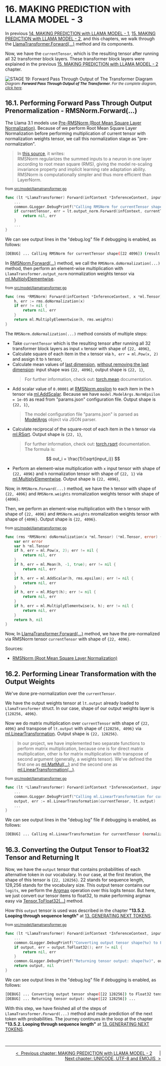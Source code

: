 # **16. MAKING PREDICTION with LLAMA MODEL - 3**

In previous [14. MAKING PREDICTION with LLAMA MODEL - 1](./14-MAKING-PREDICTION-WITH-LLAMA-MODEL-1.md), [15. MAKING PREDICTION with LLAMA MODEL - 2](./15-MAKING-PREDICTION-WITH-LLAMA-MODEL-2.md), and this chapters, we walk through the [LlamaTransformer.Forward(...)](../src/model/llamatransformer.go) method and its components.

Now, we have the ```currentTensor```, which is the resulting tensor after running all 32 transformer block layers. These transformer block layers were explained in the previous [15. MAKING PREDICTION with LLAMA MODEL - 2](./15-MAKING-PREDICTION-WITH-LLAMA-MODEL-2.md) chapter.

![STAGE 19: Forward Pass Through Output of The Transformer Diagram](./images/DIAG01-STAGE19-forward-pass-through-output.drawio.svg)
<sup>*Diagram: **Forward Pass Through Output of The Transformer**. For the complete diagram, [click here](./20-DIAGRAMS.md#complete-model-diagram).*</sup>

## **16.1. Performing Forward Pass Through Output Prenormalization - RMSNorm.Forward(...)**

The Llama 3.1 models use [Pre-RMSNorm (Root Mean Square Layer Normalization)](https://paperswithcode.com/method/rmsnorm). Because of we perform Root Mean Square Layer Normalization before performing multiplication of current tensor with normalization weights tensor, we call this normalization stage as "pre-normalization".

>In [this source](https://paperswithcode.com/method/rmsnorm), it writes:<br>
> RMSNorm regularizes the summed inputs to a neuron in one layer according to root mean square (RMS), giving the model re-scaling invariance property and implicit learning rate adaptation ability. RMSNorm is computationally simpler and thus more efficient than LayerNorm.

<sup>from [src/model/llamatransformer.go](../src/model/llamatransformer.go)</sup>

```go
func (lt *LlamaTransformer) Forward(infContext *InferenceContext, inputTokens *ml.Tensor, startPos int) (*ml.Tensor, error) {
    ...
    common.GLogger.DebugPrintf("Calling RMSNorm for currentTensor shape(%v) (result of all transformer blocks) and LlamaTransformer.output_norm weights shape(%v) -> tensor currentTensor", currentTensor.Size, lt.output_norm.weights.Size)
    if currentTensor, err = lt.output_norm.Forward(infContext, currentTensor); err != nil {
        return nil, err
    }
    ...
}
```

We can see output lines in the "debug.log" file if debugging is enabled, as follows:

```sh
[DEBUG] ... Calling RMSNorm for currentTensor shape([22 4096]) (result of all transformer blocks) and LlamaTransformer.output_norm weights shape([4096]) -> tensor currentTensor ...
```

In [RMSNorm.Forward(...)](../src/model/llamatransformer.go) method, we call the ```RMSNorm.doNormalization(...)``` method, then perform an element-wise multiplication with ```LlamaTransformer.output_norm``` normalization weights tensor via [ml.MultiplyElementwise](../src/ml/operations_impl.go).

<sup>from [src/model/llamatransformer.go](../src/model/llamatransformer.go)</sup>

```go
func (rms *RMSNorm) Forward(infContext *InferenceContext, x *ml.Tensor) (*ml.Tensor, error) {
    h, err := rms.doNormalization(x)
    if err != nil {
        return nil, err
    }
    return ml.MultiplyElementwise(h, rms.weights)
}
```

The ```RMSNorm.doNormalization(...)``` method consists of multiple steps:

* Take ```currentTensor``` which is the resulting tensor after running all 32 transformer block layers as input ```x``` tensor with shape of ```{22, 4096}```,
* Calculate square of each item in the ```x``` tensor via ```h, err = ml.Pow(x, 2)``` and assign it to ```h``` tensor,
* Calculate mean values of <u>last dimension</u>, <u>without removing the last dimension</u>: input shape was ```{22, 4096}```, output shape is ```{22, 1}```,
  >For further information, check out: [torch.mean](https://pytorch.org/docs/stable/generated/torch.mean.html) documentation.
* Add scalar value of ```0.00001``` at [RMSNorm.epsilon](../src/model/llamatransformer.go) to each item in the ```h``` tensor via [ml.AddScalar](../src/ml/operations_impl.go). Because we have ```model.ModelArgs.NormEpsilon = 1e-05``` as read from "params.json" configuration file. Output shape is ```{22, 1}```,
  >The model configuration file "params.json" is parsed as [ModelArgs](../src/model/modelargs.go) object via JSON parser.
* Calculate reciprocal of the square-root of each item in the ```h``` tensor via [ml.RSqrt](../src/ml/operations_impl.go). Output shape is ```{22, 1}```,
  >For further information, check out: [torch.rsqrt](https://pytorch.org/docs/stable/generated/torch.rsqrt.html) documentation.<br>
  > The formula is:<br>

$$
out_i = \frac{1}{\sqrt{input_i}}
$$

* Perform an element-wise multiplication with ```x``` input tensor with shape of ```{22, 4096}``` and ```h``` normalization tensor with shape of ```{22, 1}``` via [ml.MultiplyElementwise](../src/ml/operations_impl.go). Output shape is ```{22, 4096}```,

Now, in ```RMSNorm.Forward(...)``` method, we have the ```h``` tensor with shape of ```{22, 4096}``` and ```RMSNorm.weights``` nromalization weights tensor with shape of ```{4096}```.

Then, we perform an element-wise multiplication with the ```h``` tensor with shape of ```{22, 4096}``` and ```RMSNorm.weights``` nromalization weights tensor with shape of ```{4096}```. Output shape is ```{22, 4096}```.

<sup>from [src/model/llamatransformer.go](../src/model/llamatransformer.go)</sup>

```go
func (rms *RMSNorm) doNormalization(x *ml.Tensor) (*ml.Tensor, error) {
    var err error
    var h *ml.Tensor
    if h, err = ml.Pow(x, 2); err != nil {
        return nil, err
    }
    if h, err = ml.Mean(h, -1, true); err != nil {
        return nil, err
    }
    if h, err = ml.AddScalar(h, rms.epsilon); err != nil {
        return nil, err
    }
    if h, err = ml.RSqrt(h); err != nil {
        return nil, err
    }
    if h, err = ml.MultiplyElementwise(x, h); err != nil {
        return nil, err
    }
    return h, nil
}
```

Now, In [LlamaTransformer.Forward(...)](../src/model/llamatransformer.go) method, we have the pre-normalized via RMSNorm tensor ```currentTensor``` with shape of ```{22, 4096}```.

Sources:

* [RMSNorm (Root Mean Square Layer Normalization)](https://paperswithcode.com/method/rmsnorm)

## **16.2. Performing Linear Transformation with the Output Weights**

We've done pre-normalization over the ```currentTensor```.

We have the output weights tensor at ```lt.output``` already loaded to ```LlamaTransformer``` struct. In our case, shape of our output weights layer is ```{128256, 4096}```.

 Now we do matrix multiplication over ```currentTensor``` with shape of ```{22, 4096}``` and transpose of ```lt.output``` with shape of ```{128256, 4096}``` via [ml.LinearTransformation](../src/ml/operations_impl.go). Output shape is ```{22, 128256}```.

 >In our project, we have implemented two separate functions to perform matrix multiplication, because one is for direct matrix multiplication, other is for matrix multiplication with transpose of second argument (generally, a weights tensor). We've defined the first one as [ml.MatMul(...)](../src/ml/operations_impl.go) and the second one as [ml.LinearTransformation(...)](../src/ml/operations_impl.go).

<sup>from [src/model/llamatransformer.go](../src/model/llamatransformer.go)</sup>

```go
func (lt *LlamaTransformer) Forward(infContext *InferenceContext, inputTokens *ml.Tensor, startPos int) (*ml.Tensor, error) {
    ...
    common.GLogger.DebugPrintf("Calling ml.LinearTransformation for currentTensor (normalized result of all transformer blocks) shape(%v) and LlamaTransformer.output weights shape(%v) -> tensor output", currentTensor.Size, lt.output.Size)
    output, err := ml.LinearTransformation(currentTensor, lt.output)
    ...
}
```

We can see output lines in the "debug.log" file if debugging is enabled, as follows:

```sh
[DEBUG] ... Calling ml.LinearTransformation for currentTensor (normalized result of all transformer blocks) shape([22 4096]) and LlamaTransformer.output weights shape([128256 4096]) -> tensor output ...
```

## **16.3. Converting the Output Tensor to Float32 Tensor and Returning It**

Now, we have the ```output``` tensor that contains probabilities of each alternative token in our vocabulary. In our case, at the first iteration, the shape of this tensor is ```{22, 128256}```. 22 stands for sequence length, 128,256 stands for the vocabulary size. This output tensor contains our ```logits```,  we perform the [Argmax](https://en.wikipedia.org/wiki/Arg_max) operation over this logits tensor. But here, we just convert our tensor items to float32, to make performing argmax easy via [Tensor.ToFloat32(...)](../src/ml/tensor.go) method.

How this ```output``` tensor is used was described in the chapter **"13.5.2. Looping through sequence length"** at [13. GENERATING NEXT TOKENS](./13-GENERATING-NEXT-TOKENS.md).

<sup>from [src/model/llamatransformer.go](../src/model/llamatransformer.go)</sup>

```go
func (lt *LlamaTransformer) Forward(infContext *InferenceContext, inputTokens *ml.Tensor, startPos int) (*ml.Tensor, error) {
    ...
    common.GLogger.DebugPrintf("Converting output tensor shape(%v) to Float32 tensor -> tensor output", output.Size)
    if output, err = output.ToFloat32(); err != nil {
        return nil, err
    }
    common.GLogger.DebugPrintf("Returning tensor output: shape(%v)", output.Size)
    return output, nil
}
```

We can see output lines in the "debug.log" file if debugging is enabled, as follows:

```sh
[DEBUG] ... Converting output tensor shape([22 128256]) to Float32 tensor -> tensor output ...
[DEBUG] ... Returning tensor output: shape([22 128256]) ...
```

With this step, we have finished all of the steps of ```LlamaTransformer.Forward(...)``` method and made prediction of the next token with probabilities. The journey continues in the loop at the chapter **"13.5.2. Looping through sequence length"** at [13. GENERATING NEXT TOKENS](./13-GENERATING-NEXT-TOKENS.md).

<br>

---

<div align="right">

[&lt;&nbsp;&nbsp;Previous chapter: MAKING PREDICTION with LLAMA MODEL - 2](./15-MAKING-PREDICTION-WITH-LLAMA-MODEL-2.md)&nbsp;&nbsp;&nbsp;&nbsp;&nbsp;&nbsp;|&nbsp;&nbsp;&nbsp;&nbsp;&nbsp;&nbsp;[Next chapter: UNICODE, UTF-8 and EMOJIS&nbsp;&nbsp;&gt;](./17-UNICODE-UTF-8-EMOJIS.md)

</div>
